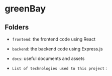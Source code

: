 # greenBay

## Folders

- `frontend`: the frontend code using React
- `backend`: the backend code using Express.js
- `docs`: useful documents and assets

- `List of technologies used to this project` :  